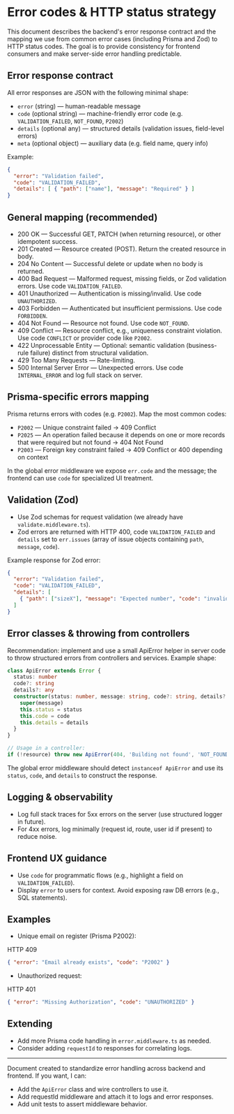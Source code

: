 # Error codes & HTTP status strategy

This document describes the backend's error response contract and the mapping we use from common error cases (including Prisma and Zod) to HTTP status codes. The goal is to provide consistency for frontend consumers and make server-side error handling predictable.

## Error response contract

All error responses are JSON with the following minimal shape:

- `error` (string) — human-readable message
- `code` (optional string) — machine-friendly error code (e.g. `VALIDATION_FAILED`, `NOT_FOUND`, `P2002`)
- `details` (optional any) — structured details (validation issues, field-level errors)
- `meta` (optional object) — auxiliary data (e.g. field name, query info)

Example:

```json
{
  "error": "Validation failed",
  "code": "VALIDATION_FAILED",
  "details": [ { "path": ["name"], "message": "Required" } ]
}
```

## General mapping (recommended)

- 200 OK — Successful GET, PATCH (when returning resource), or other idempotent success.
- 201 Created — Resource created (POST). Return the created resource in body.
- 204 No Content — Successful delete or update when no body is returned.
- 400 Bad Request — Malformed request, missing fields, or Zod validation errors. Use code `VALIDATION_FAILED`.
- 401 Unauthorized — Authentication is missing/invalid. Use code `UNAUTHORIZED`.
- 403 Forbidden — Authenticated but insufficient permissions. Use code `FORBIDDEN`.
- 404 Not Found — Resource not found. Use code `NOT_FOUND`.
- 409 Conflict — Resource conflict, e.g., uniqueness constraint violation. Use code `CONFLICT` or provider code like `P2002`.
- 422 Unprocessable Entity — Optional: semantic validation (business-rule failure) distinct from structural validation.
- 429 Too Many Requests — Rate-limiting.
- 500 Internal Server Error — Unexpected errors. Use code `INTERNAL_ERROR` and log full stack on server.

## Prisma-specific errors mapping

Prisma returns errors with codes (e.g. `P2002`). Map the most common codes:

- `P2002` — Unique constraint failed → 409 Conflict
- `P2025` — An operation failed because it depends on one or more records that were required but not found → 404 Not Found
- `P2003` — Foreign key constraint failed → 409 Conflict or 400 depending on context

In the global error middleware we expose `err.code` and the message; the frontend can use `code` for specialized UI treatment.

## Validation (Zod)

- Use Zod schemas for request validation (we already have `validate.middleware.ts`).
- Zod errors are returned with HTTP 400, code `VALIDATION_FAILED` and `details` set to `err.issues` (array of issue objects containing `path`, `message`, `code`).

Example response for Zod error:

```json
{
  "error": "Validation failed",
  "code": "VALIDATION_FAILED",
  "details": [
    { "path": ["sizeX"], "message": "Expected number", "code": "invalid_type" }
  ]
}
```

## Error classes & throwing from controllers

Recommendation: implement and use a small ApiError helper in server code to throw structured errors from controllers and services. Example shape:

```ts
class ApiError extends Error {
  status: number
  code?: string
  details?: any
  constructor(status: number, message: string, code?: string, details?: any) {
    super(message)
    this.status = status
    this.code = code
    this.details = details
  }
}

// Usage in a controller:
if (!resource) throw new ApiError(404, 'Building not found', 'NOT_FOUND')
```

The global error middleware should detect `instanceof ApiError` and use its `status`, `code`, and `details` to construct the response.

## Logging & observability

- Log full stack traces for 5xx errors on the server (use structured logger in future).
- For 4xx errors, log minimally (request id, route, user id if present) to reduce noise.

## Frontend UX guidance

- Use `code` for programmatic flows (e.g., highlight a field on `VALIDATION_FAILED`).
- Display `error` to users for context. Avoid exposing raw DB errors (e.g., SQL statements).

## Examples

- Unique email on register (Prisma P2002):

HTTP 409

```json
{ "error": "Email already exists", "code": "P2002" }
```

- Unauthorized request:

HTTP 401

```json
{ "error": "Missing Authorization", "code": "UNAUTHORIZED" }
```

## Extending

- Add more Prisma code handling in `error.middleware.ts` as needed.
- Consider adding `requestId` to responses for correlating logs.

---
Document created to standardize error handling across backend and frontend. If you want, I can:
- Add the `ApiError` class and wire controllers to use it.
- Add requestId middleware and attach it to logs and error responses.
- Add unit tests to assert middleware behavior.
